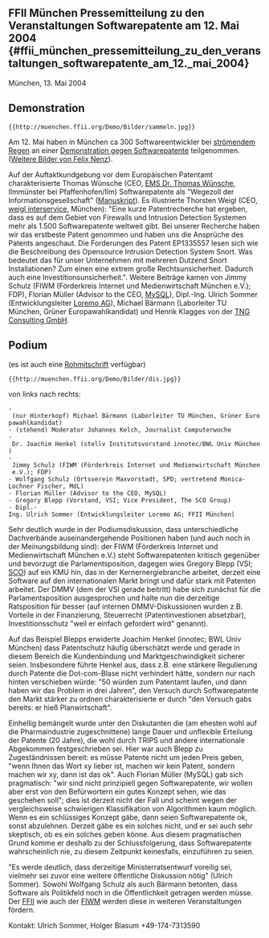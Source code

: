 ## FFII München Pressemitteilung zu den Veranstaltungen Softwarepatente am 12. Mai 2004 {#ffii_münchen_pressemitteilung_zu_den_veranstaltungen_softwarepatente_am_12._mai_2004}

München, 13. Mai 2004

## Demonstration

```{=mediawiki}
{{http://muenchen.ffii.org/Demo/Bilder/sammeln.jpg}}
```
Am 12. Mai haben in München ca 300 Softwareentwickler bei [strömendem
Regen](http://muenchen.ffii.org/Demo/ "wikilink") an einer
[Demonstration gegen
Softwarepatente](http://kwiki.ffii.org/DemoMuenchen0405De "wikilink")
teilgenommen. ([Weitere Bilder von Felix
Nenz](http://asdf1234.de/swpat/ "wikilink")).

Auf der Auftaktkundgebung vor dem Europäischen Patentamt
charakterisierte Thomas Wünsche (CEO, [EMS Dr. Thomas
Wünsche](http://www.ems-wuensche.com/ "wikilink"), Ilmmünster bei
Pfaffenhofen/Ilm) Softwarepatente als \"Wegezoll der
Informationsgesellschaft\"
([Manuskript](http://www.ems-wuensche.com/files/rede_swpat_demo_20040512.pdf "wikilink")).
Es illustrierte Thorsten Weigl (CEO, [weigl
interservice](http://www.weigl.de/ "wikilink"), München): \"Eine kurze
Patentrecherche hat ergeben, dass es auf dem Gebiet von Firewalls und
Intrusion Detection Systemen mehr als 1.500 Softwarepatente weltweit
gibt. Bei unserer Recherche haben wir das erstbeste Patent genommen und
haben uns die Ansprüche des Patents angeschaut. Die Forderungen des
Patent EP1335557 lesen sich wie die Beschreibung des Opensource
Intrusion Detection System Snort. Was bedeutet das für unser Unternehmen
mit mehreren Dutzend Snort Installationen? Zum einen eine extrem große
Rechtsunsicherheit. Dadurch auch eine Investitionsunsicherheit.\".
Weitere Beiträge kamen von Jimmy Schulz (FIWM (Förderkreis Internet und
Medienwirtschaft München e.V.); FDP), Florian Müller (Advisor to the
CEO, [MySQL](http://www.mysql.com/ "wikilink")), Dipl.-Ing. Ulrich
Sommer (Entwicklungsleiter [Loremo
AG](http://www.loremo.de/ "wikilink")), Michael Bärmann (Laborleiter TU
München, Grüner Europawahlkandidat) und Henrik Klagges von der [TNG
Consulting GmbH](http://www.tngtech.com/ "wikilink").

## Podium

(es ist auch eine
[Rohmitschrift](http://kwiki.ffii.org/DemoMuenchen0405PodiumsmitschriftDe "wikilink")
verfügbar)

```{=mediawiki}
{{http://muenchen.ffii.org/Demo/Bilder/dis.jpg}}
```
von links nach rechts:

`- (nur Hinterkopf) Michael Bärmann (Laborleiter TU München, Grüner Europawahlkandidat)`\
`- (stehend) Moderator Johannes Kelch, Journalist Computerwoche`\
`- Dr. Joachim Henkel (stellv Institutsvorstand innotec/BWL Univ München)`\
`- Jimmy Schulz (FIWM (Förderkreis Internet und Medienwirtschaft München e.V.); FDP)`\
`- Wolfgang Schulz (Ortsverein Maxvorstadt, SPD; vertretend Monica-Lochner Fischer, MdL)`\
`- Florian Müller (Advisor to the CEO, MySQL)`\
`- Gregory Blepp (Vorstand, VSI; Vice President, The SCO Group)`\
`- Dipl.-Ing. Ulrich Sommer (Entwicklungsleiter Loremo AG; FFII München)`

Sehr deutlich wurde in der Podiumsdiskussion, dass unterschiedliche
Dachverbände auseinandergehende Positionen haben (und auch noch in der
Meinungsbildung sind): der FIWM (Förderkreis Internet und
Medienwirtschaft München e.V.) steht Softwarepatenten kritisch gegenüber
und bevorzugt die Parlamentsposition, dagegen wies Gregory Blepp (VSI;
[SCO](http://www.sco.com/ "wikilink")) auf ein KMU hin, das in der
Kernernergiebranche arbeitet, derzeit eine Software auf den
internationalen Markt bringt und dafür stark mit Patenten arbeitet. Der
DMMV (dem der VSI gerade beitritt) habe sich zunächst für die
Parlamentsposition ausgesprochen und halte nun die derzeitige
Ratsposition für besser (auf internen DMMV-Diskussionen wurden z.B.
Vorteile in der Finanzierung, Steuerrecht (Patentinvestionen absetzbar),
Investitionsschutz \"weil er einfach gefordert wird\" genannt).

Auf das Beispiel Blepps erwiderte Joachim Henkel (innotec; BWL Univ
München) dass Patentschutz häufig überschätzt werde und gerade in diesem
Bereich die Kundenbindung und Marktgeschwindigkeit sicherer seien.
Insbesondere führte Henkel aus, dass z.B. eine stärkere Regulierung
durch Patente die Dot-com-Blase nicht verhindert hätte, sondern nur nach
hinten verschieben würde: \"50 würden zum Patentamt laufen, und dann
haben wir das Problem in drei Jahren\", den Versuch durch
Softwarepatente den Markt stärker zu ordnen charakterisierte er durch
\"den Versuch gabs bereits: er hieß Planwirtschaft\".

Einhellig bemängelt wurde unter den Diskutanten die (am ehesten wohl auf
die Pharmaindustrie zugeschnittene) lange Dauer und unflexible Erteilung
der Patente (20 Jahre), die wohl durch TRIPS und andere internationale
Abgekommen festgeschrieben sei. Hier war auch Blepp zu Zugeständnissen
bereit: es müsse Patente nicht um jeden Preis geben, \"wenn Ihnen das
Wort xy lieber ist, machen wir kein Patent, sondern machen wir xy, dann
ist das ok\". Auch Florian Müller (MySQL) gab sich pragmatisch: \"wir
sind nicht prinzipiell gegen Softwarepatente, wir wollen aber erst von
den Befürwortern ein gutes Konzept sehen, wie das geschehen soll\"; dies
ist derzeit nicht der Fall und scheint wegen der vergleichsweise
schwierigen Klassifikation von Algorithmen kaum möglich. Wenn es ein
schlüssiges Konzept gäbe, dann seien Softwarepatente ok, sonst
abzulehnen. Derzeit gäbe es ein solches nicht, und er sei auch sehr
skeptisch, ob es ein solches geben könne. Aus diesem pragmatischen Grund
komme er deshalb zu der Schlussfolgerung, dass Softwarepatente
wahrscheinlich nie, zu diesem Zeitpunkt keinesfalls, einzuführen zu
seien.

\"Es werde deutlich, dass derzeitige Ministerratsentwurf voreilig sei,
vielmehr sei zuvor eine weitere öffentliche Diskussion nötig\" (Ulrich
Sommer). Sowohl Wolfgang Schulz als auch Bärmann betonten, dass Software
als Politikfeld noch in die Öffentlichkeit getragen werden müsse. Der
[FFII](http://www.ffii.org/ "wikilink") wie auch der
[FIWM](http://www.fiwm.de/ "wikilink") werden diese in weiteren
Veranstaltungen fördern.

Kontakt: Ulrich Sommer, Holger Blasum +49-174-7313590
